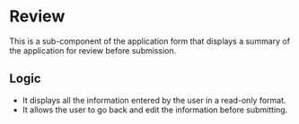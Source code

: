 # Review

This is a sub-component of the application form that displays a summary of the application for review before submission.

## Logic

- It displays all the information entered by the user in a read-only format.
- It allows the user to go back and edit the information before submitting.
